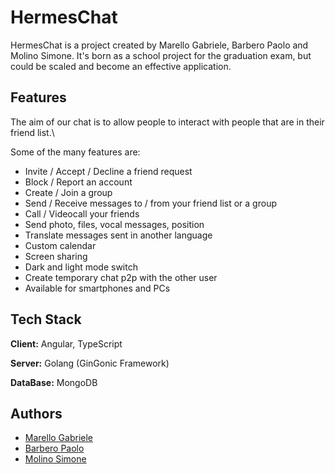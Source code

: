 
# HermesChat

HermesChat is a project created by Marello Gabriele, Barbero Paolo and Molino Simone. It's born as a school project for the graduation exam, but could be scaled and become an effective application.

## Features

The aim of our chat is to allow people to interact with people that are in their friend list.\

Some of the many features are:

- Invite / Accept / Decline a friend request
- Block / Report an account
- Create / Join a group
- Send / Receive messages to / from your friend list or a group
- Call / Videocall your friends
- Send photo, files, vocal messages, position
- Translate messages sent in another language
- Custom calendar 
- Screen sharing
- Dark and light mode switch
- Create temporary chat p2p with the other user 
- Available for smartphones and PCs






## Tech Stack

**Client:** Angular, TypeScript

**Server:** Golang (GinGonic Framework)

**DataBase:** MongoDB



## Authors

- [Marello Gabriele](https://github.com/MarelloGabriele)
- [Barbero Paolo](https://github.com/PaoloBarbero23)
- [Molino Simone](https://github.com/MolinoSimone)

